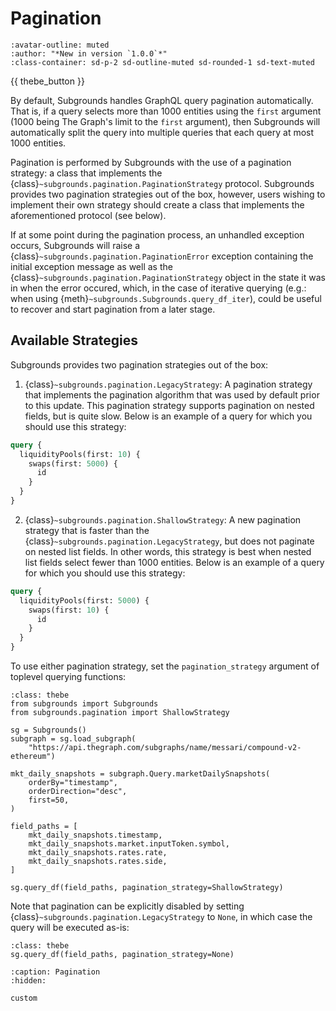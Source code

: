# Pagination

```{article-info}
:avatar-outline: muted
:author: "*New in version `1.0.0`*"
:class-container: sd-p-2 sd-outline-muted sd-rounded-1 sd-text-muted
```

{{ thebe_button }}

By default, Subgrounds handles GraphQL query pagination automatically. That is, if a query selects more than 1000 entities using the `first` argument (1000 being The Graph's limit to the `first` argument), then Subgrounds will automatically split the query into multiple queries that each query at most 1000 entities.

Pagination is performed by Subgrounds with the use of a pagination strategy: a class that implements the {class}`~subgrounds.pagination.PaginationStrategy` protocol. Subgrounds provides two pagination strategies out of the box, however, users wishing to implement their own strategy should create a class that implements the aforementioned protocol (see below).

If at some point during the pagination process, an unhandled exception occurs, Subgrounds will raise a {class}`~subgrounds.pagination.PaginationError` exception containing the initial exception message as well as the {class}`~subgrounds.pagination.PaginationStrategy` object in the state it was in when the error occured, which, in the case of iterative querying (e.g.: when using {meth}`~subgrounds.Subgrounds.query_df_iter`), could be useful to recover and start pagination from a later stage.

## Available Strategies
Subgrounds provides two pagination strategies out of the box:
1. {class}`~subgrounds.pagination.LegacyStrategy`: A pagination strategy that implements the pagination algorithm that was used by default prior to this update. This pagination strategy supports pagination on nested fields, but is quite slow. Below is an example of a query for which you should use this strategy:

```graphql
query {
  liquidityPools(first: 10) {
    swaps(first: 5000) {
      id
    }
  }
}
```

2. {class}`~subgrounds.pagination.ShallowStrategy`: A new pagination strategy that is faster than the {class}`~subgrounds.pagination.LegacyStrategy`, but does not paginate on nested list fields. In other words, this strategy is best when nested list fields select fewer than 1000 entities. Below is an example of a query for which you should use this strategy:

```graphql
query {
  liquidityPools(first: 5000) {
    swaps(first: 10) {
      id
    }
  }
}
```

To use either pagination strategy, set the `pagination_strategy` argument of toplevel querying functions:
```{code-block} python
:class: thebe
from subgrounds import Subgrounds
from subgrounds.pagination import ShallowStrategy

sg = Subgrounds()
subgraph = sg.load_subgraph(
    "https://api.thegraph.com/subgraphs/name/messari/compound-v2-ethereum")

mkt_daily_snapshots = subgraph.Query.marketDailySnapshots(
    orderBy="timestamp",
    orderDirection="desc",
    first=50,
)

field_paths = [
    mkt_daily_snapshots.timestamp,
    mkt_daily_snapshots.market.inputToken.symbol,
    mkt_daily_snapshots.rates.rate,
    mkt_daily_snapshots.rates.side,
]

sg.query_df(field_paths, pagination_strategy=ShallowStrategy) 
```

Note that pagination can be explicitly disabled by setting {class}`~subgrounds.pagination.LegacyStrategy` to `None`, in which case the query will be executed as-is:
```{code-block} python
:class: thebe
sg.query_df(field_paths, pagination_strategy=None) 
```

```{toctree}
:caption: Pagination
:hidden:

custom
```
